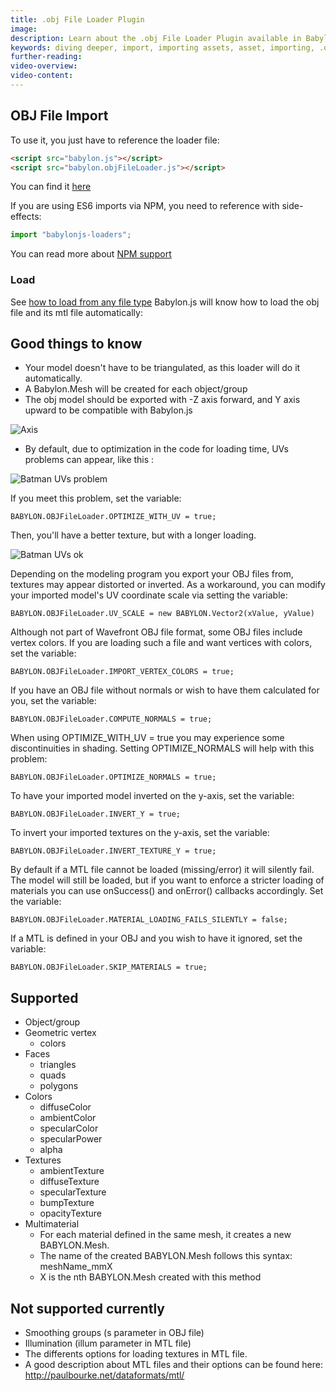 ```yaml
---
title: .obj File Loader Plugin
image:
description: Learn about the .obj File Loader Plugin available in Babylon.js.
keywords: diving deeper, import, importing assets, asset, importing, .obj, obj
further-reading:
video-overview:
video-content:
---
```


## OBJ File Import

To use it, you just have to reference the loader file:

```html
<script src="babylon.js"></script>
<script src="babylon.objFileLoader.js"></script>
```

You can find it [here](https://cdn.babylonjs.com/loaders/babylon.objFileLoader.js)

If you are using ES6 imports via NPM, you need to reference with side-effects:

```javascript
import "babylonjs-loaders";
```

You can read more about [NPM support](/setup/frameworkPackages/npmSupport)

### Load

See [how to load from any file type](/features/featuresDeepDive/importers/loadingFileTypes)
Babylon.js will know how to load the obj file and its mtl file automatically:

## Good things to know

- Your model doesn't have to be triangulated, as this loader will do it automatically.
- A Babylon.Mesh will be created for each object/group
- The obj model should be exported with -Z axis forward, and Y axis upward to be compatible with Babylon.js

![Axis](/img/how_to/import-obj/axys.jpg)

- By default, due to optimization in the code for loading time, UVs problems can appear, like this :

![Batman UVs problem](/img/how_to/import-obj/uv-issue.jpg)

If you meet this problem, set the variable:

```
BABYLON.OBJFileLoader.OPTIMIZE_WITH_UV = true;
```

Then, you'll have a better texture, but with a longer loading.

![Batman UVs ok](/img/how_to/import-obj/uv-fixed.jpg)

Depending on the modeling program you export your OBJ files from, textures may appear distorted or inverted. As a workaround, you can modify your imported model's UV coordinate scale via setting the variable:

```
BABYLON.OBJFileLoader.UV_SCALE = new BABYLON.Vector2(xValue, yValue)
```

Although not part of Wavefront OBJ file format, some OBJ files include vertex colors. If you are loading such a file and want vertices with colors, set the variable:

```
BABYLON.OBJFileLoader.IMPORT_VERTEX_COLORS = true;
```

If you have an OBJ file without normals or wish to have them calculated for you, set the variable:

```
BABYLON.OBJFileLoader.COMPUTE_NORMALS = true;
```

When using OPTIMIZE_WITH_UV = true you may experience some discontinuities in shading. Setting OPTIMIZE_NORMALS will help with this problem:

```
BABYLON.OBJFileLoader.OPTIMIZE_NORMALS = true;
```

To have your imported model inverted on the y-axis, set the variable:

```
BABYLON.OBJFileLoader.INVERT_Y = true;
```

To invert your imported textures on the y-axis, set the variable:

```
BABYLON.OBJFileLoader.INVERT_TEXTURE_Y = true;
```

By default if a MTL file cannot be loaded (missing/error) it will silently fail. The model will still be loaded, but if you want to enforce a stricter loading of materials you can use onSuccess() and onError() callbacks accordingly. Set the variable:

```
BABYLON.OBJFileLoader.MATERIAL_LOADING_FAILS_SILENTLY = false;
```

If a MTL is defined in your OBJ and you wish to have it ignored, set the variable:

```
BABYLON.OBJFileLoader.SKIP_MATERIALS = true;
```

## Supported

- Object/group
- Geometric vertex
  - colors
- Faces
  - triangles
  - quads
  - polygons
- Colors
  - diffuseColor
  - ambientColor
  - specularColor
  - specularPower
  - alpha
- Textures
  - ambientTexture
  - diffuseTexture
  - specularTexture
  - bumpTexture
  - opacityTexture
- Multimaterial
  - For each material defined in the same mesh, it creates a new BABYLON.Mesh.
  - The name of the created BABYLON.Mesh follows this syntax: meshName_mmX
  - X is the nth BABYLON.Mesh created with this method

## Not supported currently

- Smoothing groups (s parameter in OBJ file)
- Illumination (illum parameter in MTL file)
- The differents options for loading textures in MTL file.
- A good description about MTL files and their options can be found here: http://paulbourke.net/dataformats/mtl/
